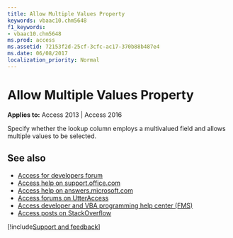 ```yaml
---
title: Allow Multiple Values Property
keywords: vbaac10.chm5648
f1_keywords:
- vbaac10.chm5648
ms.prod: access
ms.assetid: 72153f2d-25cf-3cfc-ac17-370b88b487e4
ms.date: 06/08/2017
localization_priority: Normal
---
```



# Allow Multiple Values Property

  

**Applies to:** Access 2013 | Access 2016

Specify whether the lookup column employs a multivalued field and allows multiple values to be selected.

## See also

- [Access for developers forum](https://social.msdn.microsoft.com/Forums/office/home?forum=accessdev)
- [Access help on support.office.com](https://support.office.com/search/results?query=Access)
- [Access help on answers.microsoft.com](https://answers.microsoft.com/)
- [Access forums on UtterAccess](https://www.utteraccess.com/forum/index.php?act=idx)
- [Access developer and VBA programming help center (FMS)](https://www.fmsinc.com/MicrosoftAccess/developer/)
- [Access posts on StackOverflow](https://stackoverflow.com/questions/tagged/ms-access)

[!include[Support and feedback](~/includes/feedback-boilerplate.md)]